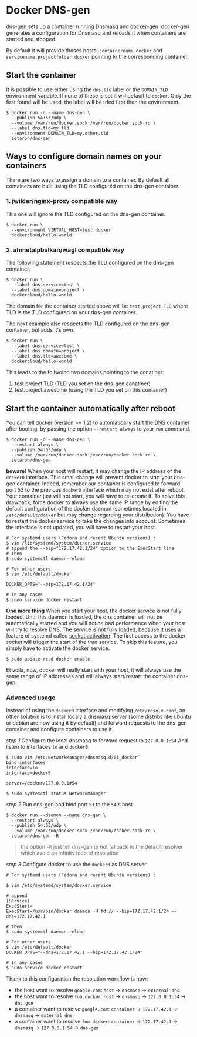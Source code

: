 # Docker DNS-gen

dns-gen sets up a container running Dnsmasq and [docker-gen].
docker-gen generates a configuration for Dnsmasq and reloads it when containers are
started and stopped.

By default it will provide thoses hosts: `containername.docker` and `servicename.projectfolder.docker`
pointing to the corresponding container.

## Start the container

It is possible to use either using the `dns.tld` label or the `DOMAIN_TLD` environment variable.
If none of these is set it will default to `docker`.
Only the first found will be used, the label will be tried first then the environment.

    $ docker run -d --name dns-gen \
      --publish 54:53/udp \
      --volume /var/run/docker.sock:/var/run/docker.sock:ro \
      --label dns.tld=my.tld
      --environment DOMAIN_TLD=my.other.tld
      zetaron/dns-gen

## Ways to configure domain names on your containers

There are two ways to assign a domain to a container.
By default all containers are built using the TLD configured on the dns-gen container.

### 1. jwilder/nginx-proxy compatible way

This one will ignore the TLD configured on the dns-gen container.

    $ docker run \
      --environment VIRTUAL_HOST=test.docker
      dockercloud/hello-world

### 2. ahmetalpbalkan/wagl compatible way

The following statement respects the TLD configured on the dns-gen container.

    $ docker run \
      --label dns.service=test \
      --label dns.domain=project \
      dockercloud/hello-world

The domain for the container started above will be `test.project.TLD` where TLD is the TLD configured on your dns-gen container.


The next example also respects the TLD configured on the dns-gen container, but adds it's own.

    $ docker run \
      --label dns.service=test \
      --label dns.domain=project \
      --label dns.tld=awesome \
      dockercloud/hello-world

This leads to the follwoing two domains pointing to the conatiner:
1. test.project.TLD (TLD you set on the dns-gen conatiner)
2. test.project.awesome (using the TLD you set on this container)

## Start the container automatically after reboot

You can tell docker (version >= 1.2) to automatically start the DNS container
after booting, by passing the option `--restart always` to your `run` command.

    $ docker run -d --name dns-gen \
      --restart always \
      --publish 54:53/udp \
      --volume /var/run/docker.sock:/var/run/docker.sock:ro \
      zetaron/dns-gen

**beware**! When your host will restart, it may change the IP address of
the `docker0` interface.
This small change will prevent docker to start your dns-gen container.  Indeed,
remember our container is configured to forward port 53 to the previous
`docker0` interface which may not exist after reboot.  Your container just will
not start, you will have to re-create it. To solve this drawback, force docker
to always use the same IP range by editing the default configuration of the docker
daemon (sometimes located in `/etc/default/docker` but may change regarding
your distribution). You have to restart the docker service to take the changes
into account. Sometimes the interface is not updated, you will have to restart
your host.

    # For systemd users (Fedora and recent Ubuntu versions) :
    $ vim /lib/systemd/system/docker.service
    # append the --bip="172.17.42.1/24" option to the ExecStart line
    # then
    $ sudo systemctl daemon-reload

    # For other users
    $ vim /etc/default/docker

    DOCKER_OPTS="--bip=172.17.42.1/24"

    # In any cases
    $ sudo service docker restart

**One more thing** When you start your host, the docker service is not fully
loaded.
Until this daemon is loaded, the dns container will not be automatically started
and you will notice bad performance when your host will try to resolve DNS.
The service is not fully loaded, because it uses a feature of systemd called
[socket activation]: The first access to the docker socket will trigger the
start of the true service.
To skip this feature, you simply have to activate the docker service.

    $ sudo update-rc.d docker enable

Et voila, now, docker will really start with your host, it will always
use the same range of IP addresses and will always start/restart the container
dns-gen.

### Advanced usage

Instead of using the `docker0` interface and modifying `/etc/resolv.conf`,
an other solution is to install localy a dnsmasq server (some distribs like
ubuntu or debian are now using it by default) and forward requests to the
dns-gen container and configure containers to use it.

*step 1* Configure the local dnsmasq to forward request to `127.0.0.1:54`
And listen to interfaces `lo` and `docker0`.

    $ sudo vim /etc/NetworkManager/dnsmasq.d/01_docker`
    bind-interfaces
    interface=lo
    interface=docker0

    server=/docker/127.0.0.1#54

    $ sudo systemctl status NetworkManager

*step 2* Run dns-gen and bind port `53` to the `54`'s host

    $ docker run --daemon --name dns-gen \
      --restart always \
      --publish 54:53/udp \
      --volume /var/run/docker.sock:/var/run/docker.sock:ro \
      zetaron/dns-gen -R

> the option `-R` just tell dns-gen to not fallback to the default resolver
> which avoid an infinity loop of resolution


*step 3* Configure docker to use the `docker0` as DNS server

    # For systemd users (Fedora and recent Ubuntu versions) :
    
    $ vim /etc/systemd/system/docker.service
    
    # append
    [Service]
    ExecStart=
    ExecStart=/usr/bin/docker daemon -H fd:// --bip=172.17.42.1/24 --dns=172.17.42.1
    
    # then
    $ sudo systemctl daemon-reload

    # For other users
    $ vim /etc/default/docker
    DOCKER_OPTS="--dns=172.17.42.1 --bip=172.17.42.1/24"

    # In any cases
    $ sudo service docker restart

Thank to this configuration the resolution workflow is now:

 * the host want to resolve `google.com`: `host` -> `dnsmasq` -> `external dns`
 * the host want to resolve `foo.docker`: `host` -> `dnsmasq` -> `127.0.0.1:54` -> `dns-gen`
 * a container want to resolve `google.com`: `container` -> `172.17.42.1` -> `dnsmasq` -> `external dns`
 * a container want to resolve `foo.docker`: `container` -> `172.17.42.1` -> `dnsmasq` -> `127.0.0.1:54` -> `dns-gen`


  [docker-gen]: https://github.com/jwilder/docker-gen
  [socket activation]: http://0pointer.de/blog/projects/socket-activation.html
